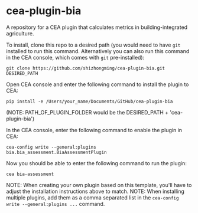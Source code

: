 # cea-plugin-bia
A repository for a CEA plugin that calculates metrics in building-integrated agriculture.

To install, clone this repo to a desired path (you would need to have `git` installed to run this command. Alternatively you can also run this command in the CEA console, which
comes with `git` pre-installed):

```git clone https://github.com/shizhongming/cea-plugin-bia.git DESIRED_PATH```


Open CEA console and enter the following command to install the plugin to CEA:

```pip install -e /Users/your_name/Documents/GitHub/cea-plugin-bia```

(NOTE: PATH_OF_PLUGIN_FOLDER would be the DESIRED_PATH + 'cea-plugin-bia')


In the CEA console, enter the following command to enable the plugin in CEA:

```cea-config write --general:plugins bia.bia_assessment.BiaAssessmentPlugin```

Now you should be able to enter the following command to run the plugin:

```cea bia-assessment```

NOTE: When creating your own plugin based on this template, you'll have to adjust the installation instructions above to match.
NOTE: When installing multiple plugins, add them as a comma separated list in the `cea-config write --general:plugins ...` command.
